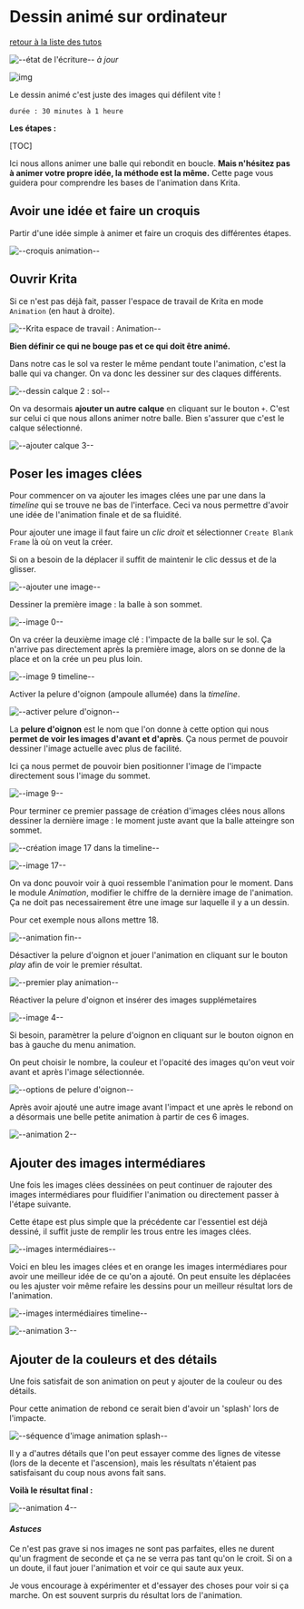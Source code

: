 # Dessin animé sur ordinateur

[retour à la liste des tutos](faire.md)

![--état de l'écriture--](../imgplaceholder/balise_verte.png) *à jour*

![img](img/animation/krita_animation-loop4.gif)

Le dessin animé c'est juste des images qui défilent vite !

```
durée : 30 minutes à 1 heure
```



**Les étapes :**

[TOC]

Ici nous allons animer une balle qui rebondit en boucle. **Mais n'hésitez pas à animer votre propre idée, la méthode est la même.** Cette page vous guidera pour comprendre les bases de l'animation dans Krita.



## Avoir une idée et faire un croquis

Partir d'une idée simple à animer et faire un croquis des différentes étapes.

![--croquis animation--](img/animation/animation-croquis.jpg)



## Ouvrir Krita

Si ce n'est pas déjà fait, passer l'espace de travail de Krita en mode `Animation` (en haut à droite).

![--Krita espace de travail : Animation--](img/animation/krita_espace-travail-animation-entoure.png)



**Bien définir ce qui ne bouge pas et ce qui doit être animé.**

Dans  notre cas le sol va rester le même pendant toute l'animation, c'est la  balle qui va changer. On va donc les dessiner sur des claques  différents.

![--dessin calque 2 : sol--](img/animation/krita_animation-calque-sol.png)



On va desormais **ajouter un autre calque** en cliquant sur le bouton `+`. C'est sur celui ci que nous allons animer notre balle. Bien s'assurer que c'est le calque sélectionné.

![--ajouter calque 3--](img/animation/krita_animation-calque-ajouter.png)



## Poser les images clées

Pour commencer on va ajouter les images clées une par une dans la *timeline* qui se trouve ne bas de l'interface. Ceci va nous permettre d'avoir une idée de l'animation finale et de sa fluidité.

Pour ajouter une image il faut faire un *clic droit* et sélectionner `Create Blank Frame` là où on veut la créer.

Si on a besoin de la déplacer il suffit de maintenir le clic dessus et de la glisser.

![--ajouter une image--](img/animation/krita_animation-ajouter-image.png)

Dessiner la première image : la balle à son sommet.

![--image 0--](img/animation/krita_animation-image0.png)



On  va créer la deuxième image clé : l'impacte de la balle sur le sol. Ça  n'arrive pas directement après la première image, alors on se donne de  la place et on la crée un peu plus loin.

![--image 9 timeline--](img/animation/krita_animation-image9-timeline.png)



Activer la pelure d'oignon (ampoule allumée) dans la *timeline*.

![--activer pelure d'oignon--](img/animation/krita_animation-image9-oignon.png)



La **pelure d'oignon** est le nom que l'on donne à cette option qui nous **permet de voir les images d'avant et d'après**. Ça nous permet de pouvoir dessiner l'image actuelle avec plus de facilité.

Ici ça nous permet de pouvoir bien positionner l'image de l'impacte directement sous l'image du sommet.

![--image 9--](img/animation/krita_animation-image9.png)



Pour  terminer ce premier passage de création d'images clées nous allons  dessiner la dernière image : le moment juste avant que la balle  atteingre son sommet.

![--création image 17 dans la timeline--](img/animation/krita_animation-image17-timeline.png)



![--image 17--](img/animation/krita_animation-image17.png)



On va donc pouvoir voir à quoi ressemble l'animation pour le moment. Dans le module *Animation*,  modifier le chiffre de la dernière image de l'animation. Ça ne doit pas  necessairement être une image sur laquelle il y a un dessin.

Pour cet exemple nous allons mettre 18.

![--animation fin--](img/animation/krita_animation-derniere-image.gif)



Désactiver la pelure d'oignon et jouer l'animation en cliquant sur le bouton *play* afin de voir le premier résultat.

![--premier play animation--](img/animation/krita_animation-loop1.gif)



Réactiver la pelure d'oignon et insérer des images supplémetaires

![--image 4--](img/animation/krita_animation-image4.png)



Si besoin, paramètrer la pelure d'oignon en cliquant sur le bouton oignon en bas à gauche du menu animation.

On peut choisir le nombre, la couleur et l'opacité des images qu'on veut voir avant et après l'image sélectionnée.

![--options de pelure d'oignon--](img/animation/krita_animation-image4-options-oignon.png)



Après  avoir ajouté une autre image avant l'impact et une après le rebond on a  désormais une belle petite animation à partir de ces 6 images.

![--animation 2--](img/animation/krita_animation-loop2.gif)



## Ajouter des images intermédiares

Une  fois les images clées dessinées on peut continuer de rajouter des  images intermédiares pour fluidifier l'animation ou directement passer à  l'étape suivante.

Cette étape est plus simple que la précédente  car l'essentiel est déjà dessiné, il suffit juste de remplir les trous  entre les images clées.



![--images intermédiaires--](img/animation/krita_animation-images-intermediaires.png)



Voici  en bleu les images clées et en orange les images intermédiares pour  avoir une meilleur idée de ce qu'on a ajouté. On peut ensuite les  déplacées ou les ajuster voir même refaire les dessins pour un meilleur  résultat lors de l'animation.

![--images intermédiaires timeline--](img/animation/krita_animation-images-intermediaires-timeline.png)



![--animation 3--](img/animation/krita_animation-loop3.gif)



## Ajouter de la couleurs et des détails

Une fois satisfait de son animation on peut y ajouter de la couleur ou des détails.

Pour cette animation de rebond ce serait bien d'avoir un 'splash' lors de l'impacte.

![--séquence d'image animation splash--](img/animation/krita_animation-splash.png)



Il  y a d'autres détails que l'on peut essayer comme des lignes de vitesse  (lors de la decente et l'ascension), mais les résultats n'étaient pas  satisfaisant du coup nous avons fait sans.

**Voilà le résultat final :**



![--animation 4--](img/animation/krita_animation-loop4.gif)



#### *Astuces*

Ce  n'est pas grave si nos images ne sont pas parfaites, elles ne durent  qu'un fragment de seconde et ça ne se verra pas tant qu'on le croit. Si  on a un doute, il faut jouer l'animation et voir ce qui saute aux yeux.

Je  vous encourage à expérimenter et d'essayer des choses pour voir si ça  marche. On est souvent surpris du résultat lors de l'animation.
